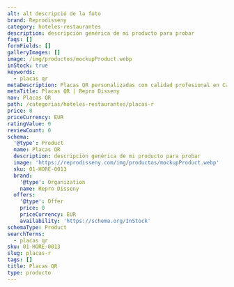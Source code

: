 ```yaml
---
alt: alt descripció de la foto
brand: Reprodisseny
category: hoteles-restaurantes
description: descripción genérica de mi producto para probar
faqs: []
formFields: []
galleryImages: []
image: /img/productos/mockupProduct.webp
inStock: true
keywords:
  - placas qr
metaDescription: Placas QR personalizadas con calidad profesional en Cataluña.
metaTitle: Placas QR | Repro Disseny
nav: Placas QR
path: /categorias/hoteles-restaurantes/placas-r
price: 0
priceCurrency: EUR
ratingValue: 0
reviewCount: 0
schema:
  '@type': Product
  name: Placas QR
  description: descripción genérica de mi producto para probar
  image: 'https://reprodisseny.com/img/productos/mockupProduct.webp'
  sku: 01-HORE-0013
  brand:
    '@type': Organization
    name: Repro Disseny
  offers:
    '@type': Offer
    price: 0
    priceCurrency: EUR
    availability: 'https://schema.org/InStock'
schemaType: Product
searchTerms:
  - placas qr
sku: 01-HORE-0013
slug: placas-r
tags: []
title: Placas QR
type: producto
---
```


